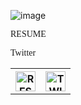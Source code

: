 ![image](https://github.com/ishahriar94/ishahriar94/blob/master/Welcome%20to%20my%20github.gif)
<table>
    <tr>
      <th> <a href="https://drive.google.com/file/d/1tqQ1BkWOjzvJY26pAq7QABbnBga5_ylA/view?usp=sharing" target = "_blank" > <img alt="RESUME" title="RESUME" height="32" width="32" src="https://img.icons8.com/nolan/64/submit-resume.png"></a></th>
      <th> <a href="https://twitter.com/ishahriar94" target = "_blank" > <img alt="TWITTER" title="TWITTER" height="32" width="32" src="https://img.icons8.com/cute-clipart/64/000000/twitter.png"></a></th>
<p style="font-family:consolas;">RESUME</p>
<p style="font-family:consolas;">Twitter </p>
</table>


